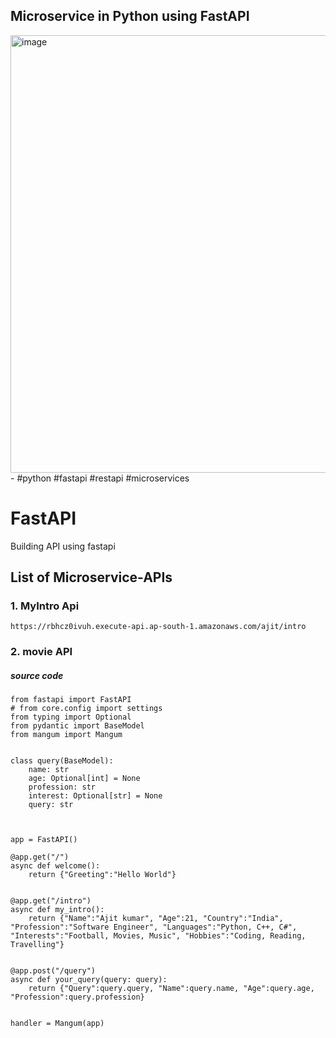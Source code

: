 ## Microservice in Python using FastAPI


<img  width="700"  alt="image" src="https://user-images.githubusercontent.com/67835881/183548072-29fe7581-d7a2-43cb-96fe-fadf98e927f0.png">
- #python #fastapi #restapi #microservices


# FastAPI
Building API using  fastapi 

## List of Microservice-APIs
 

### 1. MyIntro Api
```
https://rbhcz0ivuh.execute-api.ap-south-1.amazonaws.com/ajit/intro
```

### 2. movie API



##### source code 


```
from fastapi import FastAPI
# from core.config import settings
from typing import Optional
from pydantic import BaseModel
from mangum import Mangum


class query(BaseModel):
    name: str
    age: Optional[int] = None
    profession: str
    interest: Optional[str] = None
    query: str



app = FastAPI()

@app.get("/")
async def welcome():
    return {"Greeting":"Hello World"}


@app.get("/intro")
async def my_intro():
    return {"Name":"Ajit kumar", "Age":21, "Country":"India", "Profession":"Software Engineer", "Languages":"Python, C++, C#", "Interests":"Football, Movies, Music", "Hobbies":"Coding, Reading, Travelling"}


@app.post("/query")
async def your_query(query: query):
    return {"Query":query.query, "Name":query.name, "Age":query.age, "Profession":query.profession}


handler = Mangum(app)


```
